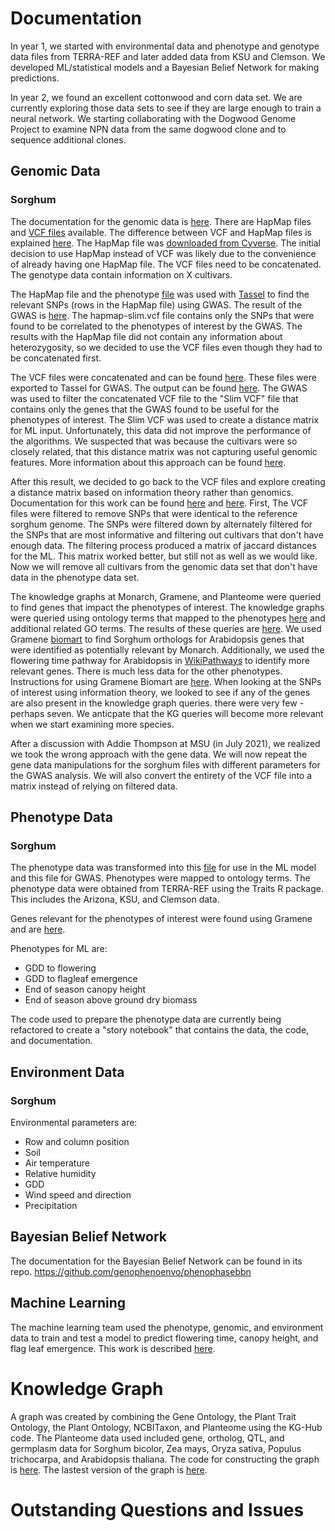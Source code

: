 # Documentation

In year 1, we started with environmental data and phenotype and genotype data files from TERRA-REF and later added data from KSU and Clemson. We developed ML/statistical models and a Bayesian Belief Network for making predictions. 

In year 2, we found an excellent cottonwood and corn data set. We are currently exploring those data sets to see if they are large enough to train a neural network. We starting collaborating with the Dogwood Genome Project to examine NPN data from the same dogwood clone and to sequence additional clones.

## Genomic Data
### Sorghum
The documentation for the genomic data is [here](https://docs.terraref.org/experimental-design/experimental-design-genomics).
There are HapMap files and [VCF files](https://datacommons.cyverse.org/browse/iplant/home/shared/terraref/genomics/derived_data/bap/resequencing/danforth_center/version1/gvcf) available. The difference between VCF and HapMap files is explained [here](http://augustogarcia.me/statgen-esalq/Hapmap-and-VCF-formats-and-its-integration-with-onemap/). The HapMap file was [downloaded from Cyverse](https://datacommons.cyverse.org/browse/iplant/home/shared/terraref/genomics/derived_data/bap/resequencing/danforth_center/version1/hapmap). The initial decision to use HapMap instead of VCF was likely due to the convenience of already having one HapMap file. The VCF files need to be concatenated. The genotype data contain information on X cultivars. 

The HapMap file and the phenotype [file](https://docs.google.com/spreadsheets/d/1wxPZUNe6-2DxEYNpklahUOScweRmuiV9Vc0ax6JWFLY/edit#gid=1382556769) was used with [Tassel](https://www.maizegenetics.net/tassel) to find the relevant SNPs (rows in the HapMap file) using GWAS. The result of the GWAS is [here](https://data.monarchinitiative.org/tassel5/). The hapmap-slim.vcf file contains only the SNPs that were found to be correlated to the phenotypes of interest by the GWAS. The results with the HapMap file did not contain any information about heterozygosity, so we decided to use the VCF files even though they had to be concatenated first.

The VCF files were concatenated and can be found [here](https://data.monarchinitiative.org/genophenoenvo/vcf/). These files were exported to Tassel for GWAS. The output can be found [here](https://data.monarchinitiative.org/genophenoenvo/tassel5/). The GWAS was used to filter the concatenated VCF file to the "Slim VCF" file that contains only the genes that the GWAS found to be useful for the phenotypes of interest. The Slim VCF was used to create a distance matrix for ML input. Unfortunately, this data did not improve the performance of the algorithms. We suspected that was because the cultivars were so closely related, that this distance matrix was not capturing useful genomic features. More information about this approach can be found [here](https://github.com/genophenoenvo/genomic_data/tree/master/GenomicApproachPrediction).

After this result, we decided to go back to the VCF files and explore creating a distance matrix based on information theory rather than genomics. Documentation for this work can be found [here](https://github.com/genophenoenvo/genomic_data/tree/master/FriendsOfEntropy) and [here](https://gist.github.com/TomConlin/6d38f8795add0230566456498164a63b). First, The VCF files were filtered to remove SNPs that were identical to the reference sorghum genome. The SNPs were filtered down by alternately filtered for the SNPs that are most informative and filtering out cultivars that don't have enough data. The filtering process produced a matrix of jaccard distances for the ML. This matrix worked better, but still not as well as we would like. Now we will remove all cultivars from the genomic data set that don't have data in the phenotype data set.

The knowledge graphs at Monarch, Gramene, and Planteome were queried to find genes that impact the phenotypes of interest. The knowledge graphs were queried using ontology terms that mapped to the phenotypes [here](https://docs.google.com/spreadsheets/d/1VZRN38Sf4j57SBtkJQIX7zQV4sYXahw7eCaJqYNzC0c/edit#gid=2033025260) and additional related GO terms. The results of these queries are [here](https://docs.google.com/spreadsheets/d/1ugMisjghvSfa0W_TPhA-0_6C8A0X-gwOqPZbzqjJOrg/edit#gid=0). We used Gramene [biomart](http://ensembl.gramene.org/biomart/martview/892190680828bd6ce88eb424dda517cf) to find Sorghum orthologs for Arabidopsis genes that were identified as potentially relevant by Monarch. Additionally, we used the flowering time pathway for Arabidopsis in [WikiPathways](https://www.wikipathways.org/index.php/Pathway:WP2312) to identify more relevant genes. There is much less data for the other phenotypes. Instructions for using Gramene Biomart are [here](https://docs.google.com/presentation/d/1_nwQBiHmgFad7lwwlN_Hqq9WD_ukRSm-21NMX4YRyps/edit#slide=id.p). When looking at the SNPs of interest using information theory, we looked to see if any of the genes are also present in the knowledge graph queries. there were very few - perhaps seven. We anticpate that the KG queries will become more relevant when we start examining more species.

After a discussion with Addie Thompson at MSU (in July 2021), we realized we took the wrong approach with the gene data. We will now repeat the gene data manipulations for the sorghum files with different parameters for the GWAS analysis. We will also convert the entirety of the VCF file into a matrix instead of relying on filtered data.

## Phenotype Data
### Sorghum
The phenotype data was transformed into this [file](https://docs.google.com/spreadsheets/d/1wxPZUNe6-2DxEYNpklahUOScweRmuiV9Vc0ax6JWFLY/edit#gid=1382556769) for use in the ML model and this file for GWAS. Phenotypes were mapped to ontology terms. The phenotype data were obtained from TERRA-REF using the Traits R package. This includes the Arizona, KSU, and Clemson data. 

Genes relevant for the phenotypes of interest were found using Gramene and are [here](https://docs.google.com/spreadsheets/d/1ugMisjghvSfa0W_TPhA-0_6C8A0X-gwOqPZbzqjJOrg/edit#gid=0).

Phenotypes for ML are:
* GDD to flowering
* GDD to flagleaf emergence
* End of season canopy height
* End of season above ground dry biomass

The code used to prepare the phenotype data are currently being refactored to create a "story notebook" that contains the data, the code, and documentation.

## Environment Data
### Sorghum
Environmental parameters are:
* Row and column position
* Soil
* Air temperature
* Relative humidity
* GDD
* Wind speed and direction
* Precipitation

## Bayesian Belief Network
The documentation for the Bayesian Belief Network can be found in its repo.
https://github.com/genophenoenvo/phenophasebbn

## Machine Learning
The machine learning team used the phenotype, genomic, and environment data to train and test a model to predict flowering time, canopy height, and flag leaf emergence. This work is described [here](https://github.com/genophenoenvo/Machine-Learning).

# Knowledge Graph
A graph was created by combining the Gene Ontology, the Plant Trait Ontology, the Plant Ontology, NCBITaxon, and Planteome using the KG-Hub code. The Planteome data used included gene, ortholog, QTL, and germplasm data for Sorghum bicolor, Zea mays, Oryza sativa, Populus trichocarpa, and Arabidopsis thaliana. The code for constructing the graph is [here](https://github.com/diatomsRcool/eco-kg). The lastest version of the graph is [here](https://github.com/genophenoenvo/knowledge-graph).

# Outstanding Questions and Issues


